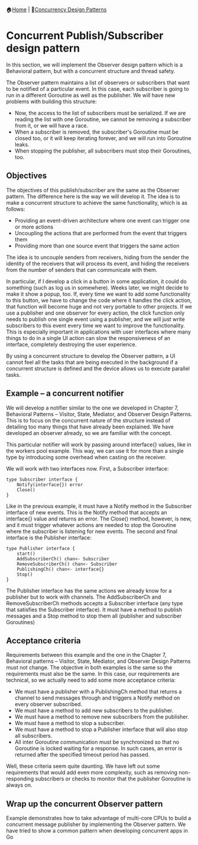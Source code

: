 :house:[Home](https://github.com/DevilsTear/go-design-patterns/README.md "Table of Contents") | :file_folder:[Concurrency Design Patterns](https://github.com/DevilsTear/go-design-patterns/concurrency/README.md "Concurrency Design Patterns Table of Contents")
# Concurrent Publish/Subscriber design pattern
In this section, we will implement the Observer design pattern which is a Behavioral pattern, 
but with a concurrent structure and thread safety.

The Observer pattern maintains a list of
observers or subscribers that want to be notified of a particular event. In this case, each
subscriber is going to run in a different Goroutine as well as the publisher. We will have
new problems with building this structure:
- Now, the access to the list of subscribers must be serialized. If we are reading the
list with one Goroutine, we cannot be removing a subscriber from it, or we will
have a race.
- When a subscriber is removed, the subscriber's Goroutine must be closed too, or
it will keep iterating forever, and we will run into Goroutine leaks.
- When stopping the publisher, all subscribers must stop their Goroutines, too.

## Objectives
The objectives of this publish/subscriber are the same as the Observer pattern. 
The difference here is the way we will develop it. The idea is to make a concurrent
structure to achieve the same functionality, which is as follows:
- Providing an event-driven architecture where one event can trigger one or more actions
- Uncoupling the actions that are performed from the event that triggers them
- Providing more than one source event that triggers the same action

The idea is to uncouple senders from receivers, hiding from the sender the identity of the
receivers that will process its event, and hiding the receivers from the number of senders
that can communicate with them.

In particular, if I develop a click in a button in some application, it could do something
(such as log us in somewhere). Weeks later, we might decide to make it show a popup, too.
If, every time we want to add some functionality to this button, we have to change the code
where it handles the click action, that function will become huge and not very portable to
other projects. If we use a publisher and one observer for every action, the click function
only needs to publish one single event using a publisher, and we will just write subscribers
to this event every time we want to improve the functionality. This is especially important
in applications with user interfaces where many things to do in a single UI action can slow
the responsiveness of an interface, completely destroying the user experience.

By using a concurrent structure to develop the Observer pattern, a UI cannot feel all the
tasks that are being executed in the background if a concurrent structure is defined and the
device allows us to execute parallel tasks.

## Example – a concurrent notifier
We will develop a notifier similar to the one we developed in Chapter 7, Behavioral Patterns
– Visitor, State, Mediator, and Observer Design Patterns. This is to focus on the concurrent
nature of the structure instead of detailing too many things that have already been
explained. We have developed an observer already, so we are familiar with the concept.

This particular notifier will work by passing around interface{} values, like in the
workers pool example. This way, we can use it for more than a single type by introducing
some overhead when casting on the receiver.

We will work with two interfaces now. First, a Subscriber interface:
```
type Subscriber interface {
    Notify(interface{}) error
    Close()
}
```
Like in the previous example, it must have a Notify method in the Subscriber interface
of new events. This is the Notify method that accepts an interface{} value and returns
an error. The Close() method, however, is new, and it must trigger whatever actions are
needed to stop the Goroutine where the subscriber is listening for new events.
The second and final interface is the Publisher interface:

```
type Publisher interface {
    start()
    AddSubscriberCh() chan<- Subscriber
    RemoveSubscriberCh() chan<- Subscriber
    PublishingCh() chan<- interface{}
    Stop()
}
```

The Publisher interface has the same actions we already know for a publisher but to work
with channels. The AddSubscriberCh and RemoveSubscriberCh methods accepts a
Subscriber interface (any type that satisfies the Subscriber interface). It must have a
method to publish messages and a Stop method to stop them all (publisher and subscriber
Goroutines)

## Acceptance criteria
Requirements between this example and the one in the Chapter 7, Behavioral patterns –
Visitor, State, Mediator, and Observer Design Patterns must not change. The objective in both
examples is the same so the requirements must also be the same. In this case, our
requirements are technical, so we actually need to add some more acceptance criteria:
- We must have a publisher with a PublishingCh method that returns a channel 
  to send messages through and triggers a Notify method on every observer subscribed.
- We must have a method to add new subscribers to the publisher.
- We must have a method to remove new subscribers from the publisher.
- We must have a method to stop a subscriber.
- We must have a method to stop a Publisher interface that will also stop all subscribers.
- All inter Goroutine communication must be synchronized so that no Goroutine is
  locked waiting for a response. In such cases, an error is returned after the
  specified timeout period has passed.

Well, these criteria seem quite daunting. We have left out some requirements that would
add even more complexity, such as removing non-responding subscribers or checks to
monitor that the publisher Goroutine is always on.

## Wrap up the concurrent Observer pattern
Example demonstrates how to take advantage of multi-core CPUs to build a
concurrent message publisher by implementing the Observer pattern. 
We have tried to show a common pattern when developing concurrent apps in Go
